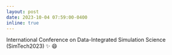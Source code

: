 ```yaml
---
layout: post
date: 2023-10-04 07:59:00-0400
inline: true
---
```


International Conference on Data-Integrated Simulation Science (SimTech2023) :sparkles: :smile:
